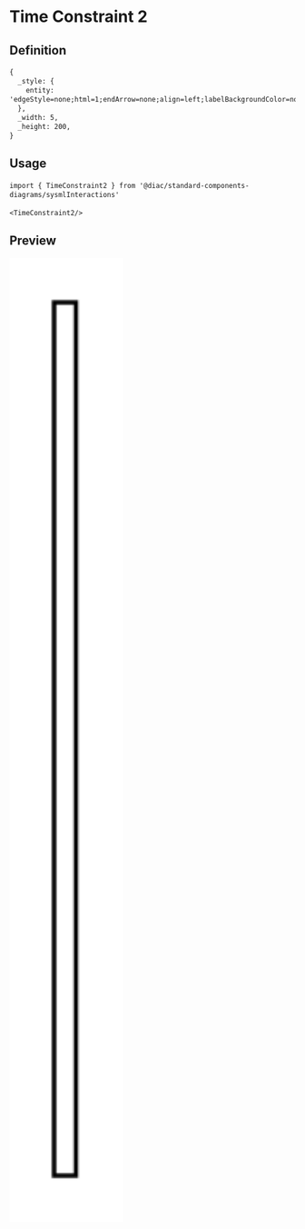 # Time Constraint 2

## Definition

```
{
  _style: { 
    entity: 'edgeStyle=none;html=1;endArrow=none;align=left;labelBackgroundColor=none;',
  },
  _width: 5,
  _height: 200,
}
```

## Usage

```
import { TimeConstraint2 } from '@diac/standard-components-diagrams/sysmlInteractions'

<TimeConstraint2/>
```

## Preview

<img src="./time-constraint-2.png" width="200"/>

